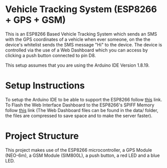 # Vehicle Tracking System (ESP8266 + GPS + GSM)
This is an ESP8266 Based Vehicle Tracking System which sends an SMS with the GPS coordinates of a vehicle when ever someone, on the the device's whitelist sends the SMS message "Hi" to the device. The device is controlled via the use of a Web Dashboard which you can access by clicking a push button connected to pin D8.

This setup assumes that you are using the Arduino IDE Version 1.8.19. 

<h1><strong>Setup Instructions</strong></h1>
To setup the Arduino IDE to be able to support the ESP8266 follow <a href="https://randomnerdtutorials.com/how-to-install-esp8266-board-arduino-ide/">this</a> link. To Flash the Web Interface Dashboard to the ESP8266's SPIFF Memory follow <a href="https://randomnerdtutorials.com/install-esp8266-filesystem-uploader-arduino-ide/">this</a> link (The Web Dashboard files can be found in the data/ folder, the files are compressed to save space and to make the server faster).

<h1><strong>Project Structure</strong></h1>
This project makes use of the ESP8266 microcontroller, a GPS Module (NEO-6m), a GSM Module (SIM800L), a push button, a red LED and a blue LED.
